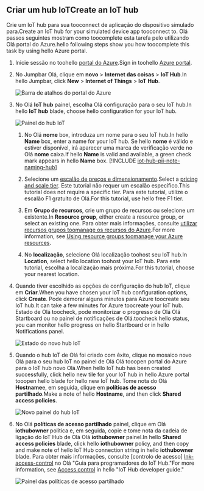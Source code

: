 ## <a name="create-an-iot-hub"></a><span data-ttu-id="84237-101">Criar um hub IoT</span><span class="sxs-lookup"><span data-stu-id="84237-101">Create an IoT hub</span></span>
<span data-ttu-id="84237-102">Crie um IoT hub para sua tooconnect de aplicação do dispositivo simulado para.</span><span class="sxs-lookup"><span data-stu-id="84237-102">Create an IoT hub for your simulated device app tooconnect to.</span></span> <span data-ttu-id="84237-103">Olá passos seguintes mostram como toocomplete esta tarefa pelo utilizando Olá portal do Azure.</span><span class="sxs-lookup"><span data-stu-id="84237-103">hello following steps show you how toocomplete this task by using hello Azure portal.</span></span>

1. <span data-ttu-id="84237-104">Inicie sessão no toohello [portal do Azure][lnk-portal].</span><span class="sxs-lookup"><span data-stu-id="84237-104">Sign in toohello [Azure portal][lnk-portal].</span></span>
1. <span data-ttu-id="84237-105">No Jumpbar Olá, clique em **novo** > **Internet das coisas** > **IoT Hub**.</span><span class="sxs-lookup"><span data-stu-id="84237-105">In hello Jumpbar, click **New** > **Internet of Things** > **IoT Hub**.</span></span>
   
    ![Barra de atalhos do portal do Azure][1]
1. <span data-ttu-id="84237-107">No Olá **IoT hub** painel, escolha Olá configuração para o seu IoT hub.</span><span class="sxs-lookup"><span data-stu-id="84237-107">In hello **IoT hub** blade, choose hello configuration for your IoT hub.</span></span>
   
    ![Painel do hub IoT][2]
   
   1. <span data-ttu-id="84237-109">No Olá **nome** box, introduza um nome para o seu IoT hub.</span><span class="sxs-lookup"><span data-stu-id="84237-109">In hello **Name** box, enter a name for your IoT hub.</span></span> <span data-ttu-id="84237-110">Se hello **nome** é válido e estiver disponível, irá aparecer uma marca de verificação verde no Olá **nome** caixa.</span><span class="sxs-lookup"><span data-stu-id="84237-110">If hello **Name** is valid and available, a green check mark appears in hello **Name** box.</span></span>
    [!INCLUDE [iot-hub-pii-note-naming-hub](iot-hub-pii-note-naming-hub.md)]
   
   1. <span data-ttu-id="84237-111">Selecione um [escalão de preços e dimensionamento][lnk-pricing].</span><span class="sxs-lookup"><span data-stu-id="84237-111">Select a [pricing and scale tier][lnk-pricing].</span></span> <span data-ttu-id="84237-112">Este tutorial não requer um escalão específico.</span><span class="sxs-lookup"><span data-stu-id="84237-112">This tutorial does not require a specific tier.</span></span> <span data-ttu-id="84237-113">Para este tutorial, utilize o escalão F1 gratuito de Olá.</span><span class="sxs-lookup"><span data-stu-id="84237-113">For this tutorial, use hello free F1 tier.</span></span>
   1. <span data-ttu-id="84237-114">Em **Grupo de recursos**, crie um grupo de recursos ou selecione um existente.</span><span class="sxs-lookup"><span data-stu-id="84237-114">In **Resource group**, either create a resource group, or select an existing one.</span></span> <span data-ttu-id="84237-115">Para obter mais informações, consulte [utilizar recursos grupos toomanage os recursos do Azure][lnk-resource-groups].</span><span class="sxs-lookup"><span data-stu-id="84237-115">For more information, see [Using resource groups toomanage your Azure resources][lnk-resource-groups].</span></span>
   1. <span data-ttu-id="84237-116">No **localização**, selecione Olá localização toohost seu IoT hub.</span><span class="sxs-lookup"><span data-stu-id="84237-116">In **Location**, select hello location toohost your IoT hub.</span></span> <span data-ttu-id="84237-117">Para este tutorial, escolha a localização mais próxima.</span><span class="sxs-lookup"><span data-stu-id="84237-117">For this tutorial, choose your nearest location.</span></span>
1. <span data-ttu-id="84237-118">Quando tiver escolhido as opções de configuração do hub IoT, clique em **Criar**.</span><span class="sxs-lookup"><span data-stu-id="84237-118">When you have chosen your IoT hub configuration options, click **Create**.</span></span>  <span data-ttu-id="84237-119">Pode demorar alguns minutos para Azure toocreate seu IoT hub.</span><span class="sxs-lookup"><span data-stu-id="84237-119">It can take a few minutes for Azure toocreate your IoT hub.</span></span> <span data-ttu-id="84237-120">Estado de Olá toocheck, pode monitorizar o progresso de Olá Olá Startboard ou no painel de notificações de Olá.</span><span class="sxs-lookup"><span data-stu-id="84237-120">toocheck hello status, you can monitor hello progress on hello Startboard or in hello Notifications panel.</span></span>
   
    ![Estado do novo hub IoT][3]
1. <span data-ttu-id="84237-122">Quando o hub IoT de Olá foi criado com êxito, clique no mosaico novo Olá para o seu hub IoT no painel de Olá Olá tooopen portal do Azure para o IoT hub novo Olá.</span><span class="sxs-lookup"><span data-stu-id="84237-122">When hello IoT hub has been created successfully, click hello new tile for your IoT hub in hello Azure portal tooopen hello blade for hello new IoT hub.</span></span> <span data-ttu-id="84237-123">Tome nota do Olá **Hostname**e, em seguida, clique em **políticas de acesso partilhado**.</span><span class="sxs-lookup"><span data-stu-id="84237-123">Make a note of hello **Hostname**, and then click **Shared access policies**.</span></span>
   
    ![Novo painel do hub IoT][4]
1. <span data-ttu-id="84237-125">No Olá **políticas de acesso partilhado** painel, clique em Olá **iothubowner** política e, em seguida, copie e tome nota da cadeia de ligação do IoT Hub de Olá Olá **iothubowner** painel.</span><span class="sxs-lookup"><span data-stu-id="84237-125">In hello **Shared access policies** blade, click hello **iothubowner** policy, and then copy and make note of hello IoT Hub connection string in hello **iothubowner** blade.</span></span> <span data-ttu-id="84237-126">Para obter mais informações, consulte [controlo de acesso] [ lnk-access-control] no Olá "Guia para programadores do IoT Hub."</span><span class="sxs-lookup"><span data-stu-id="84237-126">For more information, see [Access control][lnk-access-control] in hello "IoT Hub developer guide."</span></span>
   
    ![Painel das políticas de acesso partilhado][5]

<!-- Images. -->
[1]: ./media/iot-hub-get-started-create-hub/create-iot-hub1.png
[2]: ./media/iot-hub-get-started-create-hub/create-iot-hub2.png
[3]: ./media/iot-hub-get-started-create-hub/create-iot-hub3.png
[4]: ./media/iot-hub-get-started-create-hub/create-iot-hub4.png
[5]: ./media/iot-hub-get-started-create-hub/create-iot-hub5.png

<!-- Links -->
[lnk-resource-groups]: ../articles/azure-resource-manager/resource-group-portal.md
[lnk-portal]: https://portal.azure.com/
[lnk-pricing]: https://azure.microsoft.com/pricing/details/iot-hub/
[lnk-access-control]: ../articles/iot-hub/iot-hub-devguide-security.md
